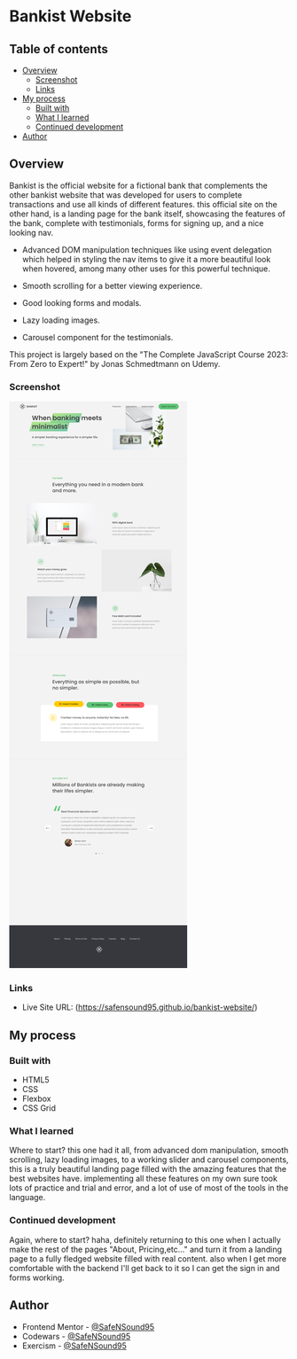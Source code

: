 # Bankist Website

## Table of contents

- [Overview](#overview)
  - [Screenshot](#screenshot)
  - [Links](#links)
- [My process](#my-process)
  - [Built with](#built-with)
  - [What I learned](#what-i-learned)
  - [Continued development](#continued-development)
- [Author](#author)

## Overview

Bankist is the official website for a fictional bank that complements the other bankist website that was developed for users to complete transactions and use all kinds of different features.
this official site on the other hand, is a landing page for the bank itself, showcasing the features of the bank, complete with testimonials, forms for signing up, and a nice looking nav.

- Advanced DOM manipulation techniques like using event delegation which helped in styling the nav items to give it a more beautiful look when hovered, among many other uses for this powerful technique.

- Smooth scrolling for a better viewing experience.

- Good looking forms and modals.

- Lazy loading images.

- Carousel component for the testimonials.

This project is largely based on the "The Complete JavaScript Course 2023: From Zero to Expert!" by Jonas Schmedtmann on Udemy.

### Screenshot

![](bankist-website.png)

### Links

- Live Site URL: (https://safensound95.github.io/bankist-website/)

## My process

### Built with

- HTML5
- CSS
- Flexbox
- CSS Grid

### What I learned

Where to start? this one had it all, from advanced dom manipulation, smooth scrolling, lazy loading images, to a working slider and carousel components, this is a truly beautiful landing page filled with the amazing features that the best websites have.
implementing all these features on my own sure took lots of practice and trial and error, and a lot of use of most of the tools in the language.

### Continued development

Again, where to start? haha, definitely returning to this one when I actually make the rest of the pages "About, Pricing,etc..." and turn it from a landing page to a fully fledged website filled with real content.
also when I get more comfortable with the backend I'll get back to it so I can get the sign in and forms working.

## Author

- Frontend Mentor - [@SafeNSound95](https://www.frontendmentor.io/profile/SafeNSound95)
- Codewars - [@SafeNSound95](https://www.codewars.com/users/SafeNSound95)
- Exercism - [@SafeNSound95](https://exercism.org/profiles/SafeNSound95)
